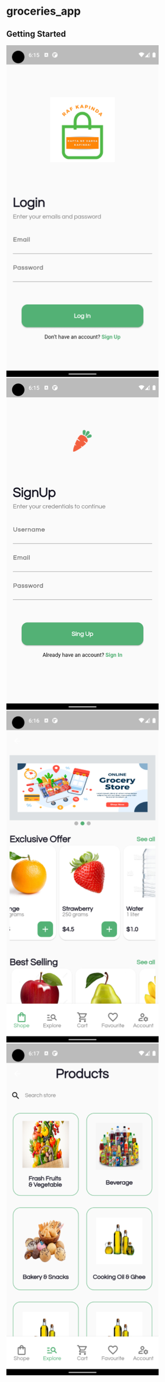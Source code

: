 # groceries_app






## Getting Started

<div>
    <img src="assets/app_ss/login.png" alt="Login" width="400"/>
    <img src="assets/app_ss/signUp.png" alt="Signup" width="400"/>
</div>
<div>
    <img src="assets/app_ss/home.png" alt="Home" width="400"/>
    <img src="assets/app_ss/category.png" alt="Category" width="400"/>
</div>



